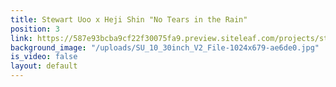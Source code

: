 ```yaml
---
title: Stewart Uoo x Heji Shin "No Tears in the Rain"
position: 3
link: https://587e93bcba9cf22f30075fa9.preview.siteleaf.com/projects/stewart-uoo-x-heji-shin-no-tears-in-the-rain-for-gallery-buchholz-berlin/
background_image: "/uploads/SU_10_30inch_V2_File-1024x679-ae6de0.jpg"
is_video: false
layout: default
---
```


